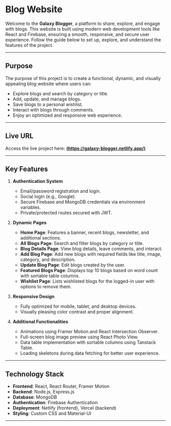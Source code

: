 # Blog Website

Welcome to the **Galaxy Blogger**, a platform to share, explore, and engage with blogs. This website is built using modern web development tools like React and Firebase, ensuring a smooth, responsive, and secure user experience. Follow the guide below to set up, explore, and understand the features of the project.

---

## Purpose

The purpose of this project is to create a functional, dynamic, and visually appealing blog website where users can:
- Explore blogs and search by category or title.
- Add, update, and manage blogs.
- Save blogs to a personal wishlist.
- Interact with blogs through comments.
- Enjoy an optimized and responsive web experience.

---

## Live URL

Access the live project here: **[(https://galaxy-blogger.netlify.app/)](#)**

---

## Key Features

1. **Authentication System**
   - Email/password registration and login.
   - Social login (e.g., Google).
   - Secure Firebase and MongoDB credentials via environment variables.
   - Private/protected routes secured with JWT.

2. **Dynamic Pages**
   - **Home Page**: Features a banner, recent blogs, newsletter, and additional sections.
   - **All Blogs Page**: Search and filter blogs by category or title.
   - **Blog Details Page**: View blog details, leave comments, and interact.
   - **Add Blog Page**: Add new blogs with required fields like title, image, category, and description.
   - **Update Blog Page**: Edit blogs created by the user.
   - **Featured Blogs Page**: Displays top 10 blogs based on word count with sortable table columns.
   - **Wishlist Page**: Lists wishlisted blogs for the logged-in user with options to remove them.

3. **Responsive Design**
   - Fully optimized for mobile, tablet, and desktop devices.
   - Visually pleasing color contrast and proper alignment.

4. **Additional Functionalities**
   - Animations using Framer Motion and React Intersection Observer.
   - Full-screen blog image preview using React Photo View.
   - Data table implementation with sortable columns using Tanstack Table.
   - Loading skeletons during data fetching for better user experience.

---

## Technology Stack

- **Frontend**: React, React Router, Framer Motion
- **Backend**: Node.js, Express.js
- **Database**: MongoDB
- **Authentication**: Firebase Authentication
- **Deployment**: Netlify (frontend), Vercel (backend)
- **Styling**: Custom CSS and Material-UI

----
